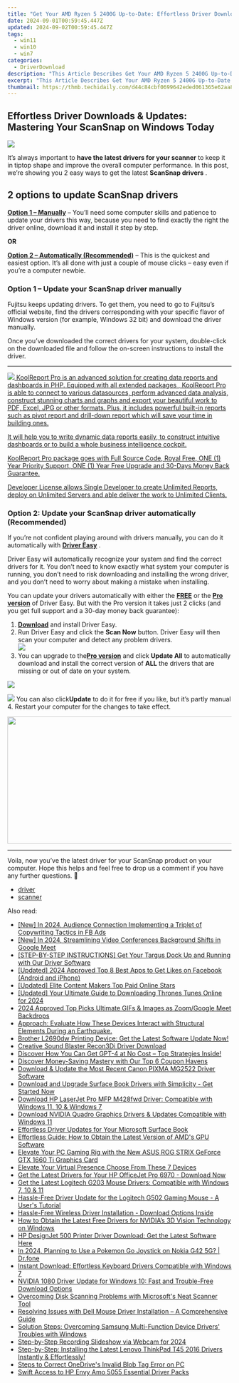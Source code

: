 ```yaml
---
title: "Get Your AMD Ryzen 5 2400G Up-to-Date: Effortless Driver Downloads & Steps"
date: 2024-09-01T00:59:45.447Z
updated: 2024-09-02T00:59:45.447Z
tags:
  - win11
  - win10
  - win7
categories:
  - DriverDownload
description: "This Article Describes Get Your AMD Ryzen 5 2400G Up-to-Date: Effortless Driver Downloads & Steps"
excerpt: "This Article Describes Get Your AMD Ryzen 5 2400G Up-to-Date: Effortless Driver Downloads & Steps"
thumbnail: https://thmb.techidaily.com/d44c84cbf0699642eded061365e62aa884811112a5aa8ff88c8335f623b0d0e8.jpg
---
```


## Effortless Driver Downloads & Updates: Mastering Your ScanSnap on Windows Today

![](https://images.drivereasy.com/wp-content/uploads/2019/01/img_5c3d5b538269b.jpg)

It’s always important to **have the latest drivers for your scanner**  to keep it in tiptop shape and improve the overall computer performance. In this post, we’re showing you 2 easy ways to get the latest **ScanSnap drivers** .

## 2 options to update **ScanSnap drivers**

[**Option 1 – Manually**](https://tools.techidaily.com/drivereasy/download/) – You’ll need some computer skills and patience to update your drivers this way, because you need to find exactly the right the driver online, download it and install it step by step.

**OR**

[**Option 2 – Automatically (Recommended)**](https://www.drivereasy.com/knowledge/scansnap-driver-download-update-easily/#O2) – This is the quickest and easiest option. It’s all done with just a couple of mouse clicks – easy even if you’re a computer newbie.

### **Option 1 – Update your ScanSnap driver manually**

 Fujitsu keeps updating drivers. To get them, you need to go to Fujitsu’s official  website, find the drivers corresponding with your specific flavor of Windows version (for example, Windows 32 bit) and download the driver manually.

 Once you’ve downloaded the correct drivers for your system, double-click on the downloaded file and follow the on-screen instructions to install the driver.

---

<!-- affiliate ads begin -->
<a href="https://secure.2checkout.com/order/checkout.php?PRODS=4737285&QTY=1&AFFILIATE=108875&CART=1"><img src="https://secure.avangate.com/images/merchant/b2f83c409ce63012229fb9cd465bdcfe/products/copy_reporting_system.png" border="0">  KoolReport Pro  is an advanced solution for creating data reports and dashboards in PHP. Equipped with all  extended packages , KoolReport Pro is able to connect to various datasources, perform advanced data analysis, construct stunning charts and graphs and export your beautiful work to PDF, Excel, JPG or other formats. Plus, it includes powerful built-in reports such as pivot report and drill-down report which will save your time in building ones. 

 It will help you to write dynamic data reports easily, to construct intuitive dashboards or to build a whole business intelligence cockpit. 

  KoolReport Pro  package goes with Full Source Code, Royal Free, ONE (1) Year Priority Support, ONE (1) Year Free Upgrade and 30-Days Money Back Guarantee. 

  Developer License  allows  Single Developer  to create Unlimited Reports, deploy on Unlimited Servers and able deliver the work to Unlimited Clients. </a>
<!-- affiliate ads end -->
### Option 2: Update your ScanSnap driver automatically (Recommended)

 If you’re not confident playing around with drivers manually, you can do it automatically with **[Driver Easy](https://tools.techidaily.com/drivereasy/download/)**  .

 Driver Easy will automatically recognize your system and find the correct drivers for it. You don’t need to know exactly what system your computer is running, you don’t need to risk downloading and installing the wrong driver, and you don’t need to worry about making a mistake when installing.

 You can update your drivers automatically with either the **[FREE](https://tools.techidaily.com/drivereasy/download/)**  or the **[Pro version](https://tools.techidaily.com/drivereasy/download/)**  of Driver Easy. But with the Pro version it takes just 2 clicks (and you get full support and a 30-day money back guarantee):

1. [**Download**](https://tools.techidaily.com/drivereasy/download/) and install Driver Easy.
2. Run Driver Easy and click the **Scan Now** button. Driver Easy will then scan your computer and detect any problem drivers.  
![](https://images.drivereasy.com/wp-content/uploads/2018/11/img_5bea92aeadc8d.jpg)
3. You can upgrade to the[**Pro version**](https://tools.techidaily.com/drivereasy/download/) and click   **Update All**  to automatically download and install the correct version of **ALL**  the drivers that are missing or out of date on your system.  
<!-- affiliate ads begin -->
<a href="https://estore.macxdvd.com/order/checkout.php?PRODS=4526659&QTY=1&AFFILIATE=108875&CART=1"><img src="https://www.macxdvd.com/affiliate/new-banner/vcp-500x500.jpg" border="0"></a>
<!-- affiliate ads end -->
![](https://images.drivereasy.com/wp-content/uploads/2018/11/img_5bea936032f20.jpg) You can also click**Update** to do it for free if you like, but it’s partly manual
4. Restart your computer for the changes to take effect.
<!-- affiliate ads begin -->
<a href="https://cowinaudio.pxf.io/c/5597632/1116855/13794" target="_top" id="1116855"><img src="//a.impactradius-go.com/display-ad/13794-1116855" border="0" alt="" width="767" height="285"/></a><img height="0" width="0" src="https://imp.pxf.io/i/5597632/1116855/13794" style="position:absolute;visibility:hidden;" border="0" />
<!-- affiliate ads end -->

---

 Voila, now you’ve the latest driver for your ScanSnap product on your computer. Hope this helps and feel free to drop us a comment if you have any further questions. 🙂

* [driver](https://tools.techidaily.com/drivereasy/download/)
* [scanner](https://tools.techidaily.com/drivereasy/download/)

<ins class="adsbygoogle"
     style="display:block"
     data-ad-format="autorelaxed"
     data-ad-client="ca-pub-7571918770474297"
     data-ad-slot="1223367746"></ins>



<ins class="adsbygoogle"
     style="display:block"
     data-ad-client="ca-pub-7571918770474297"
     data-ad-slot="8358498916"
     data-ad-format="auto"
     data-full-width-responsive="true"></ins>

<span class="atpl-alsoreadstyle">Also read:</span>
<div><ul>
<li><a href="https://facebook-video-content.techidaily.com/new-in-2024-audience-connection-implementing-a-triplet-of-copywriting-tactics-in-fb-ads/"><u>[New] In 2024, Audience Connection  Implementing a Triplet of Copywriting Tactics in FB Ads</u></a></li>
<li><a href="https://digital-screen-recording.techidaily.com/new-in-2024-streamlining-video-conferences-background-shifts-in-google-meet/"><u>[New] In 2024, Streamlining Video Conferences  Background Shifts in Google Meet</u></a></li>
<li><a href="https://driver-download.techidaily.com/step-by-step-instructions-get-your-targus-dock-up-and-running-with-our-driver-software/"><u>[STEP-BY-STEP INSTRUCTIONS] Get Your Targus Dock Up and Running with Our Driver Software</u></a></li>
<li><a href="https://facebook-video-content.techidaily.com/updated-2024-approved-top-8-best-apps-to-get-likes-on-facebook-android-and-iphone/"><u>[Updated] 2024 Approved  Top 8 Best Apps to Get Likes on Facebook (Android and iPhone)</u></a></li>
<li><a href="https://youtube-video-recordings.techidaily.com/updated-elite-content-makers-top-paid-online-stars/"><u>[Updated] Elite Content Makers  Top Paid Online Stars</u></a></li>
<li><a href="https://fox-boxes.techidaily.com/updated-your-ultimate-guide-to-downloading-thrones-tunes-online-for-2024/"><u>[Updated] Your Ultimate Guide to Downloading Thrones Tunes Online for 2024</u></a></li>
<li><a href="https://digital-screen-recording.techidaily.com/2024-approved-top-picks-ultimate-gifs-and-images-as-zoomgoogle-meet-backdrops/"><u>2024 Approved  Top Picks  Ultimate GIFs & Images as Zoom/Google Meet Backdrops</u></a></li>
<li><a href="https://driver-download.techidaily.com/1722976936949-approach-evaluate-how-these-devices-interact-with-structural-elements-during-an-earthquake/"><u>Approach: Evaluate How These Devices Interact with Structural Elements During an Earthquake.</u></a></li>
<li><a href="https://driver-download.techidaily.com/brother-l2690dw-printing-device-get-the-latest-software-update-now/"><u>Brother L2690dw Printing Device: Get the Latest Software Update Now!</u></a></li>
<li><a href="https://driver-download.techidaily.com/creative-sound-blaster-recon3di-driver-download/"><u>Creative Sound Blaster Recon3Di Driver Download</u></a></li>
<li><a href="https://tech-revival.techidaily.com/1722089207556-discover-how-you-can-get-gpt-4-at-no-cost-top-strategies-inside/"><u>Discover How You Can Get GPT-4 at No Cost – Top Strategies Inside!</u></a></li>
<li><a href="https://technical-tips.techidaily.com/discover-money-saving-mastery-with-our-top-6-coupon-havens/"><u>Discover Money-Saving Mastery with Our Top 6 Coupon Havens</u></a></li>
<li><a href="https://driver-download.techidaily.com/download-and-update-the-most-recent-canon-pixma-mg2522-driver-software/"><u>Download & Update the Most Recent Canon PIXMA MG2522 Driver Software</u></a></li>
<li><a href="https://driver-download.techidaily.com/1722960250418-download-and-upgrade-surface-book-drivers-with-simplicity-get-started-now/"><u>Download and Upgrade Surface Book Drivers with Simplicity - Get Started Now</u></a></li>
<li><a href="https://driver-download.techidaily.com/download-hp-laserjet-pro-mfp-m428fwd-driver-compatible-with-windows-11-10-and-windows-7/"><u>Download HP LaserJet Pro MFP M428fwd Driver: Compatible with Windows 11, 10 & Windows 7</u></a></li>
<li><a href="https://driver-download.techidaily.com/download-nvidia-quadro-graphics-drivers-and-updates-compatible-with-windows-11/"><u>Download NVIDIA Quadro Graphics Drivers & Updates Compatible with Windows 11</u></a></li>
<li><a href="https://driver-download.techidaily.com/effortless-driver-updates-for-your-microsoft-surface-book/"><u>Effortless Driver Updates for Your Microsoft Surface Book</u></a></li>
<li><a href="https://driver-download.techidaily.com/effortless-guide-how-to-obtain-the-latest-version-of-amds-gpu-software/"><u>Effortless Guide: How to Obtain the Latest Version of AMD's GPU Software</u></a></li>
<li><a href="https://driver-download.techidaily.com/elevate-your-pc-gaming-rig-with-the-new-asus-rog-strix-geforce-gtx-1660-ti-graphics-card/"><u>Elevate Your PC Gaming Rig with the New ASUS ROG STRIX GeForce GTX 1660 Ti Graphics Card</u></a></li>
<li><a href="https://extra-lessons.techidaily.com/elevate-your-virtual-presence-choose-from-these-7-devices/"><u>Elevate Your Virtual Presence  Choose From These 7 Devices</u></a></li>
<li><a href="https://driver-download.techidaily.com/get-the-latest-drivers-for-your-hp-officejet-pro-6970-download-now/"><u>Get the Latest Drivers for Your HP OfficeJet Pro 6970 - Download Now</u></a></li>
<li><a href="https://driver-download.techidaily.com/get-the-latest-logitech-g203-mouse-drivers-compatible-with-windows-7-10-and-11/"><u>Get the Latest Logitech G203 Mouse Drivers: Compatible with Windows 7, 10 & 11</u></a></li>
<li><a href="https://driver-download.techidaily.com/hassle-free-driver-update-for-the-logitech-g502-gaming-mouse-a-users-tutorial/"><u>Hassle-Free Driver Update for the Logitech G502 Gaming Mouse - A User's Tutorial</u></a></li>
<li><a href="https://driver-download.techidaily.com/hassle-free-wireless-driver-installation-download-options-inside/"><u>Hassle-Free Wireless Driver Installation - Download Options Inside</u></a></li>
<li><a href="https://driver-download.techidaily.com/how-to-obtain-the-latest-free-drivers-for-nvidias-3d-vision-technology-on-windows/"><u>How to Obtain the Latest Free Drivers for NVIDIA’s 3D Vision Technology on Windows</u></a></li>
<li><a href="https://driver-download.techidaily.com/1722978387518-hp-designjet-500-printer-driver-download-get-the-latest-software-here/"><u>HP DesignJet 500 Printer Driver Download: Get the Latest Software Here</u></a></li>
<li><a href="https://android-pokemon-go.techidaily.com/in-2024-planning-to-use-a-pokemon-go-joystick-on-nokia-g42-5g-drfone-by-drfone-virtual-android/"><u>In 2024, Planning to Use a Pokemon Go Joystick on Nokia G42 5G? | Dr.fone</u></a></li>
<li><a href="https://driver-download.techidaily.com/instant-download-effortless-keyboard-drivers-compatible-with-windows-7/"><u>Instant Download: Effortless Keyboard Drivers Compatible with Windows 7</u></a></li>
<li><a href="https://driver-download.techidaily.com/nvidia-1080-driver-update-for-windows-10-fast-and-trouble-free-download-options/"><u>NVIDIA 1080 Driver Update for Windows 10: Fast and Trouble-Free Download Options</u></a></li>
<li><a href="https://driver-download.techidaily.com/overcoming-disk-scanning-problems-with-microsofts-neat-scanner-tool/"><u>Overcoming Disk Scanning Problems with Microsoft's Neat Scanner Tool</u></a></li>
<li><a href="https://driver-download.techidaily.com/resolving-issues-with-dell-mouse-driver-installation-a-comprehensive-guide/"><u>Resolving Issues with Dell Mouse Driver Installation – A Comprehensive Guide</u></a></li>
<li><a href="https://driver-download.techidaily.com/solution-steps-overcoming-samsung-multi-function-device-drivers-troubles-with-windows/"><u>Solution Steps: Overcoming Samsung Multi-Function Device Drivers' Troubles with Windows</u></a></li>
<li><a href="https://screen-recording.techidaily.com/step-by-step-recording-slideshow-via-webcam-for-2024/"><u>Step-by-Step  Recording Slideshow via Webcam for 2024</u></a></li>
<li><a href="https://driver-download.techidaily.com/step-by-step-installing-the-latest-lenovo-thinkpad-t45-2016-drivers-instantly-and-effortlessly/"><u>Step-by-Step: Installing the Latest Lenovo ThinkPad T45 2016 Drivers Instantly & Effortlessly!</u></a></li>
<li><a href="https://win11-tips.techidaily.com/steps-to-correct-onedrives-invalid-blob-tag-error-on-pc/"><u>Steps to Correct OneDrive's Invalid Blob Tag Error on PC</u></a></li>
<li><a href="https://driver-download.techidaily.com/swift-access-to-hp-envy-amo-5055-essential-driver-packs/"><u>Swift Access to HP Envy Amo 5055 Essential Driver Packs</u></a></li>
</ul></div>
